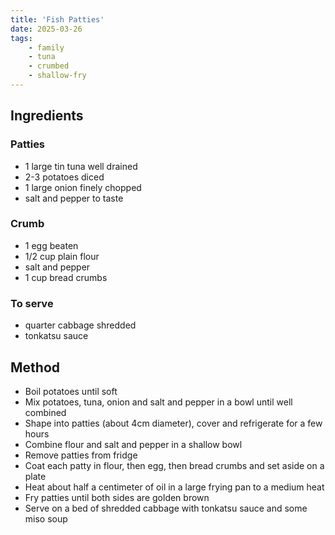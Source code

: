 ```yaml
---
title: 'Fish Patties'
date: 2025-03-26
tags:
    - family
    - tuna
    - crumbed
    - shallow-fry
---
```


## Ingredients
### Patties
- 1 large tin tuna well drained
- 2-3 potatoes diced
- 1 large onion finely chopped
- salt and pepper to taste

### Crumb
- 1 egg beaten
- 1/2 cup plain flour
- salt and pepper
- 1 cup bread crumbs

### To serve
- quarter cabbage shredded
- tonkatsu sauce

## Method
- Boil potatoes until soft
- Mix potatoes, tuna, onion and salt and pepper in a bowl until well combined
- Shape into patties (about 4cm diameter), cover and refrigerate for a few hours
- Combine flour and salt and pepper in a shallow bowl
- Remove patties from fridge
- Coat each patty in flour, then egg, then bread crumbs and set aside on a plate
- Heat about half a centimeter of oil in a large frying pan to a medium heat
- Fry patties until both sides are golden brown
- Serve on a bed of shredded cabbage with tonkatsu sauce and some miso soup